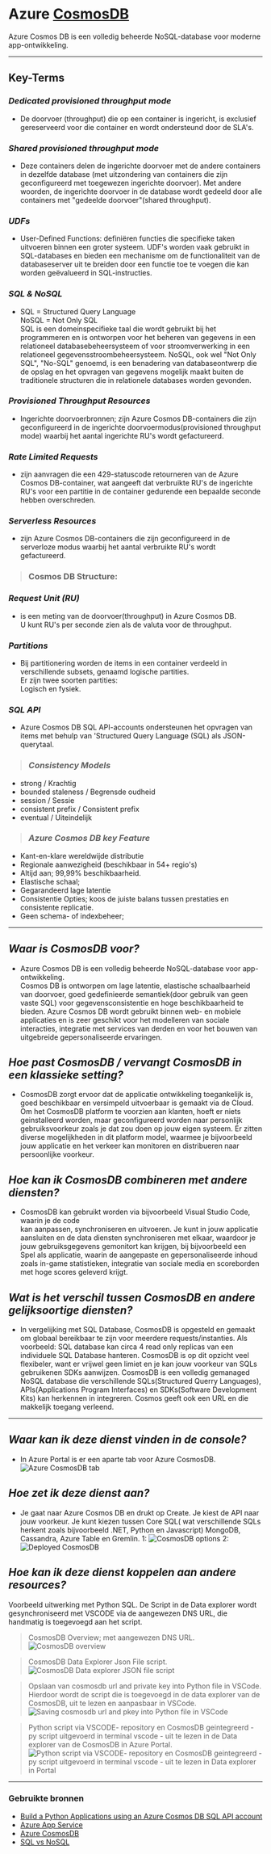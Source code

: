 # Azure [CosmosDB](https://docs.microsoft.com/en-us/azure/cosmos-db/introduction)  
Azure Cosmos DB is een volledig beheerde NoSQL-database voor moderne app-ontwikkeling.  
  
-----
  
## **Key-Terms**
### ***Dedicated provisioned throughput mode***  
- De doorvoer (throughput) die op een container is ingericht, is exclusief gereserveerd voor die container en wordt ondersteund door de SLA's.

### ***Shared provisioned throughput mode***  
- Deze containers delen de ingerichte doorvoer met de andere containers in dezelfde database (met uitzondering van containers die zijn geconfigureerd met toegewezen ingerichte doorvoer). Met andere woorden, de ingerichte doorvoer in de database wordt gedeeld door alle containers met "gedeelde doorvoer"(shared throughput).  

### ***UDFs***  
- User-Defined Functions: definiëren functies die specifieke taken uitvoeren binnen een groter systeem. UDF's worden vaak gebruikt in SQL-databases en bieden een mechanisme om de functionaliteit van de databaseserver uit te breiden door een functie toe te voegen die kan worden geëvalueerd in SQL-instructies.


### ***SQL & NoSQL***  
- SQL     =   Structured Query Language  
NoSQL   =   Not Only SQL  
SQL is een domeinspecifieke taal die wordt gebruikt bij het programmeren en is ontworpen voor het beheren van gegevens in een relationeel databasebeheersysteem of voor stroomverwerking in een relationeel gegevensstroombeheersysteem. NoSQL, ook wel "Not Only SQL", "No-SQL" genoemd, is een benadering van databaseontwerp die de opslag en het opvragen van gegevens mogelijk maakt buiten de traditionele structuren die in relationele databases worden gevonden.



### ***Provisioned Throughput Resources***
- Ingerichte doorvoerbronnen; zijn Azure Cosmos DB-containers die zijn geconfigureerd in de ingerichte doorvoermodus(provisioned throughput mode) waarbij het aantal ingerichte RU's wordt gefactureerd.  

### ***Rate Limited Requests***  
- zijn aanvragen die een 429-statuscode retourneren van de Azure Cosmos DB-container, wat aangeeft dat verbruikte RU's de ingerichte RU's voor een partitie in de container gedurende een bepaalde seconde hebben overschreden.  

### ***Serverless Resources***  
- zijn Azure Cosmos DB-containers die zijn geconfigureerd in de serverloze modus waarbij het aantal verbruikte RU's wordt gefactureerd.  

>###  Cosmos DB Structure:  

### ***Request Unit (RU)***  
- is een meting van de doorvoer(throughput) in Azure Cosmos DB.  
U kunt RU's per seconde zien als de valuta voor de throughput.

### ***Partitions***  
- Bij partitionering worden de items in een container verdeeld in verschillende subsets, genaamd logische partities.  
Er zijn twee soorten partities:  
Logisch en fysiek.  

### ***SQL API***  
- Azure Cosmos DB SQL API-accounts ondersteunen het opvragen van items met behulp van
'Structured Query Language (SQL) als JSON-querytaal.

> ### ***Consistency Models***  

- strong                /   Krachtig
- bounded staleness     /   Begrensde oudheid
- session               /   Sessie
- consistent prefix     /   Consistent prefix
- eventual              /   Uiteindelijk


> ### ***Azure Cosmos DB key Feature***  
- Kant-en-klare wereldwijde distributie
- Regionale aanwezigheid (beschikbaar in 54+ regio's)
-   Altijd aan; 99,99% beschikbaarheid.
- Elastische schaal;
- Gegarandeerd lage latentie
- Consistentie Opties; koos de juiste balans tussen
    prestaties en consistente replicatie.
- Geen schema- of indexbeheer;

_____


##   ***Waar is CosmosDB voor?***  

- Azure Cosmos DB is een volledig beheerde NoSQL-database voor app-ontwikkeling.  
Cosmos DB is ontworpen om lage latentie, elastische schaalbaarheid van doorvoer, goed gedefinieerde semantiek(door gebruik van geen vaste SQL) voor gegevensconsistentie en hoge beschikbaarheid te bieden. 
Azure Cosmos DB wordt gebruikt binnen web- en mobiele applicaties en is zeer geschikt voor het modelleren van sociale interacties, integratie met services van derden en voor het bouwen van uitgebreide gepersonaliseerde ervaringen.  


##   ***Hoe past CosmosDB / vervangt CosmosDB in een klassieke setting?***  
- CosmosDB zorgt ervoor dat de applicatie ontwikkeling toegankelijk is, goed beschikbaar en versimpeld uitvoerbaar is gemaakt via de Cloud. Om het CosmosDB platform te voorzien aan klanten, hoeft er niets geinstalleerd worden, maar geconfigureerd worden naar personlijk gebruiksvoorkeur zoals je dat zou doen op jouw eigen systeem. Er zitten diverse mogelijkheden in dit platform model, waarmee je bijvoorbeeld jouw applicatie en het verkeer kan monitoren en distribueren naar persoonlijke voorkeur.  

##   ***Hoe kan ik CosmosDB combineren met andere diensten?***  
- CosmosDB kan gebruikt worden via bijvoorbeeld Visual Studio Code, waarin je de code  
kan aanpassen, synchroniseren en uitvoeren. Je kunt in jouw applicatie aansluiten en de data diensten synchroniseren met elkaar, waardoor je jouw gebruiksgegevens gemonitort kan krijgen, bij bijvoorbeeld een Spel als applicatie, waarin de aangepaste en gepersonaliseerde inhoud zoals in-game statistieken, integratie van sociale media en scoreborden met hoge scores geleverd krijgt.  

##   ***Wat is het verschil tussen CosmosDB en andere gelijksoortige diensten?***  
- In vergelijking met SQL Database, CosmosDB is opgesteld en gemaakt om globaal bereikbaar te zijn voor meerdere requests/instanties. Als voorbeeld: SQL database kan circa 4 read only replicas van een individuele SQL Database hanteren. CosmosDB is op dit opzicht veel flexibeler, want er vrijwel geen limiet en je kan jouw voorkeur van SQLs gebruikenen SDKs aanwijzen. CosmosDB is een volledig gemanaged NoSQL database die verschillende SQLs(Structured Querry Languages), APIs(Applications Program Interfaces) en SDKs(Software Development Kits) kan herkennen in integreren. Cosmos geeft ook een URL en die makkelijk toegang verleend.  


-----


##   ***Waar kan ik deze dienst vinden in de console?***  
- In Azure Portal is er een aparte tab voor Azure CosmosDB.
![Azure CosmosDB tab](https://user-images.githubusercontent.com/95616021/149670936-764702e0-df81-4773-80af-95aebde89ef5.jpg)

##   ***Hoe zet ik deze dienst aan?***  
- Je gaat naar Azure Cosmos DB en drukt op Create. Je kiest de API naar jouw voorkeur.
Je kunt kiezen tussen Core SQL( wat verschillende SQLs herkent zoals bijvoorbeeld .NET, Python en Javascript) MongoDB, Cassandra, Azure Table en Gremlin.
1:
![CosmosDB options](https://user-images.githubusercontent.com/95616021/149672266-e5900f86-a569-49cc-82fa-37607592cdc9.jpg)
2:
![Deployed CosmosDB](https://user-images.githubusercontent.com/95616021/149672323-e23d47ec-1c60-4622-a847-f17b5e7c3a60.jpg)



##   ***Hoe kan ik deze dienst koppelen aan andere resources?***  
Voorbeeld uitwerking met Python SQL. De Script in de Data explorer wordt gesynchroniseerd met VSCODE via de aangewezen DNS URL, die handmatig is toegevoegd aan het script. 

> CosmosDB Overview; met aangewezen DNS URL.
![CosmosDB overview](https://user-images.githubusercontent.com/95616021/149672965-b6762a72-12a1-47b4-964c-a202117e9ac8.jpg)


>  CosmosDB Data Explorer Json File script.
![CosmosDB Data explorer JSON file script](https://user-images.githubusercontent.com/95616021/149672876-2ce98b86-97c4-41a0-aa5a-6f64acd39007.jpg)

> Opslaan van cosmosdb url and private key into Python file in VSCode.  
Hierdoor wordt de script die is toegevoegd in de data explorer van de CosmosDB, uit te lezen en aanpasbaar in VSCode. 
![Saving cosmosdb url and pkey into Python file in VSCode](https://user-images.githubusercontent.com/95616021/149672119-043a2e6c-955b-423f-a789-5cfdee890232.jpg)

> Python script via VSCODE- repository en CosmosDB geintegreerd - py script uitgevoerd in terminal vscode - uit te lezen in de Data explorer van de CosmosDB in Azure Portal.
![Python script via VSCODE- repository en CosmosDB geintegreerd - py script uitgevoerd in terminal vscode - uit te lezen in Data explorer in Portal](https://user-images.githubusercontent.com/95616021/149672039-fd10766b-0c69-4177-8a4a-e18df0716e57.jpg)  




____


### Gebruikte bronnen  
-   [Build a Python Applications using an Azure Cosmos DB SQL API account](https://docs.microsoft.com/en-us/azure/cosmos-db/sql/create-sql-api-python)
-   [Azure App Service](https://www.youtube.com/watch?v=vfLN-P8H0KA)  
-   [Azure CosmosDB](https://www.youtube.com/watch?v=R_Fi59j6BMo)  
-   [SQL vs NoSQL](https://circleci.com/blog/SQL-vs-NoSQL-databases/?utm_source=google&utm_medium=sem&utm_campaign=sem-google-dg--emea-en-dsa-maxConv-auth-brand&utm_term=g_-_c__dsa_&utm_content=&gclid=CjwKCAiAlfqOBhAeEiwAYi43F6VN-nc8akiWDmOih_LI4zz3-Upux5zhpj5Db43xPU7wUM9vUqwOtxoCGhcQAvD_BwE)  


